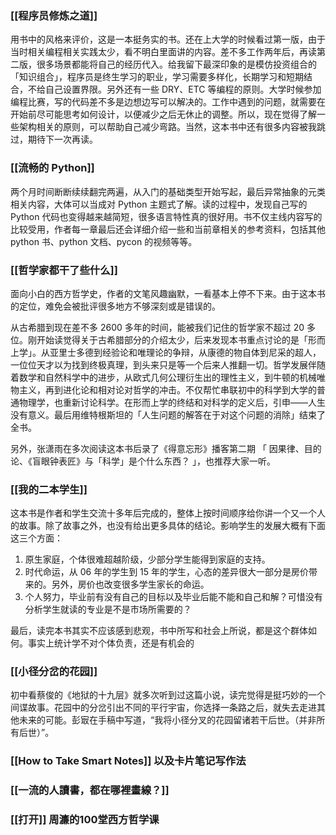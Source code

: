 ### [[程序员修炼之道]]

用书中的风格来评价，这是一本挺务实的书。还在上大学的时候看过第一版，由于当时相关编程相关实践太少，看不明白里面讲的内容。差不多工作两年后，再读第二版，很多场景都能将自己的经历代入。给我留下最深印象的是模仿投资组合的「知识组合」，程序员是终生学习的职业，学习需要多样化，长期学习和短期结合，不给自己设置界限。另外还有一些 DRY、ETC 等编程的原则。大学时候参加编程比赛，写的代码差不多是边想边写可以解决的。工作中遇到的问题，就需要在开始前尽可能思考如何设计，以便减少之后无休止的调整。所以，现在觉得了解一些架构相关的原则，可以帮助自己减少弯路。当然，这本书中还有很多内容被我跳过，期待下一次再读。

### [[流畅的 Python]]

两个月时间断断续续翻完两遍，从入门的基础类型开始写起，最后异常抽象的元类相关内容，大体可以当成对 Python 主题式了解。读的过程中，发现自己写的 Python 代码也变得越来越简短，很多语言特性真的很好用。书不仅主线内容写的比较受用，作者每一章最后还会详细介绍一些和当前章相关的参考资料，包括其他 python 书、python 文档、pycon 的视频等等。

### [[哲学家都干了些什么]]   

面向小白的西方哲学史，作者的文笔风趣幽默，一看基本上停不下来。由于这本书的定位，难免会被批评很多地方不够深刻或是错误的。

从古希腊到现在差不多 2600 多年的时间，能被我们记住的哲学家不超过 20 多位。刚开始读觉得关于古希腊部分的介绍太少，后来发现本书重点讨论的是「形而上学」。从亚里士多德到经验论和唯理论的争辩，从康德的物自体到尼采的超人，一位位天才以为找到终极真理，到头来只是等一个后来人推翻一切。哲学发展伴随着数学和自然科学中的进步，从欧式几何公理衍生出的理性主义，到牛顿的机械唯物主义，再到进化论和相对论对哲学的冲击。不仅帮忙串联初中的科学到大学的普通物理学，也重新讨论科学。在形而上学的终结和对科学的定义后，引申——人生没有意义。最后用维特根斯坦的「人生问题的解答在于对这个问题的消除」结束了全书。

另外，张潇雨在多次阅读这本书后录了《得意忘形》播客第二期 「 因果律、目的论、《盲眼钟表匠》与「科学」是个什么东西？ 」，也推荐大家一听。


### [[我的二本学生]]

这本书是作者和学生交流十多年后完成的，整体上按时间顺序给你讲一个又一个人的故事。除了故事之外，也没有给出更多具体的结论。影响学生的发展大概有下面这三个方面：

1.  原生家庭，个体很难超越阶级，少部分学生能得到家庭的支持。
2.  时代命运，从 06 年的学生到 15 年的学生，心态的差异很大一部分是房价带来的。另外，房价也改变很多学生家长的命运。
3.  个人努力，毕业前有没有自己的目标以及毕业后能不能和自己和解？可惜没有分析学生就读的专业是不是市场所需要的？
    

最后，读完本书其实不应该感到悲观，书中所写和社会上所说，都是这个群体如何。事实上统计学不对个体负责，还是有机会的

### [[小径分岔的花园]]

初中看蔡俊的《地狱的十九层》就多次听到过这篇小说，读完觉得是挺巧妙的一个间谍故事。花园中的分岔引出不同的平行宇宙，你选择一条路之后，就失去走进其他未来的可能。彭㝡在手稿中写道，“我将小径分叉的花园留诸若干后世。（并非所有后世）”。

### [[How to Take Smart Notes]] 以及卡片笔记写作法

### [[一流的人讀書，都在哪裡畫線？]]

### [[打开]] 周濂的100堂西方哲学课
